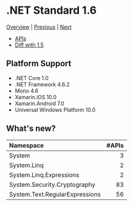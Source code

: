 # .NET Standard 1.6

[Overview](../versions.md) | [Previous](netstandard1.5.md) | [Next](netstandard2.0.md)

* [APIs](netstandard1.6_ref.md)
* [Diff with 1.5](netstandard1.6_diff.md)

## Platform Support

* .NET Core 1.0
* .NET Framework 4.6.2
* Mono 4.6
* Xamarin.iOS 10.0
* Xamarin.Android 7.0
* Universal Windows Platform 10.0

## What's new?

| Namespace                      | #APIs |
|:-------------------------------|------:| 
| System                         |     3 |
| System.Linq                    |     2 |
| System.Linq.Expressions        |     2 |
| System.Security.Cryptography   |    83 |
| System.Text.RegularExpressions |    56 |
